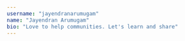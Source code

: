 ```yaml
---
username: "jayendranarumugam"
name: "Jayendran Arumugam"
bio: "Love to help communities. Let's learn and share"
---
```

